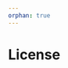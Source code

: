 ```yaml
---
orphan: true
---
```


# License

```{include} ../LICENSE

```
                                                                                                                                                                                                                                                                                                                                                                                                                